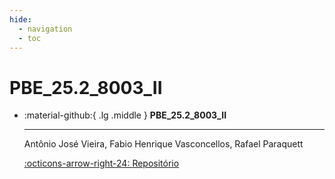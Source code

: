 ```yaml
---
hide:
  - navigation
  - toc
---  
```


# PBE_25.2_8003_II

<div class="grid cards" markdown>


-   :material-github:{ .lg .middle } __PBE_25.2_8003_II__

    ---

    Antônio José Vieira, Fabio Henrique Vasconcellos, Rafael Paraquett

    [:octicons-arrow-right-24: Repositório](https://github.com/Projetos-de-Extensao/PBE_25.2_8003_II)


</div>


